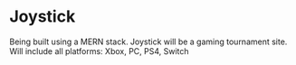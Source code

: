 # Joystick

Being built using a MERN stack. Joystick will be a gaming tournament site.
Will include all platforms: Xbox, PC, PS4, Switch
